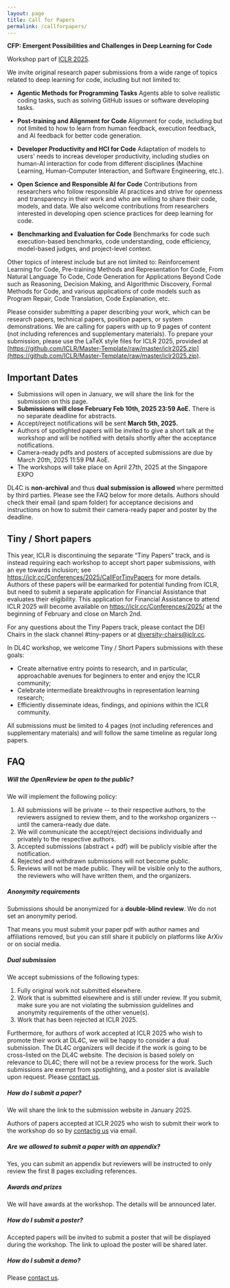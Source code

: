 ```yaml
---
layout: page
title: Call for Papers
permalink: /callforpapers/
---
```


**CFP: Emergent Possibilities and Challenges in Deep Learning for Code**

Workshop part of [ICLR 2025](http://iclr.cc).

We invite original research paper submissions from a wide range of topics related to deep learning for code, including but not limited to:

* **Agentic Methods for Programming Tasks**
Agents able to solve realistic coding tasks, such as solving GitHub issues or software developing tasks. 

* **Post-training and Alignment for Code**
Alignment for code, including but not limited to how to learn from human feedback, execution feedback, and AI feedback for better code generation.

* **Developer Productivity and HCI for Code**
Adaptation of models to users' needs to increas developer productivity, including studies on human-AI interaction for code from different disciplines (Machine Learning, Human-Computer Interaction, and Software Engineering, etc.).

* **Open Science and Responsible AI for Code**
Contributions from researchers who follow responsible AI practices and strive for openness and transparency in their work and who are willing to share their code, models, and data. 
We also welcome contributions from researchers interested in developing open science practices for deep learning for code.

* **Benchmarking and Evaluation for Code**
Benchmarks for code such execution-based benchmarks, code understanding, code efficiency, model-based judges, and project-level context.


Other topics of interest include but are not limited to: Reinforcement Learning for Code, Pre-training Methods and Representation for Code, From Natural Language To Code, Code Generation for Applications Beyond Code such as Reasoning, Decision Making, and Algorithmic Discovery, Formal Methods for Code, and various applications of code models such as Program Repair, Code Translation, Code Explanation, etc. 

Please consider submitting a paper describing your work, which can be research papers, technical papers, position papers, or system demonstrations. We are calling for papers with up to 9 pages of content (not including references and supplementary materials). To prepare your submission, please use the LaTeX style files for ICLR 2025, provided at [https://github.com/ICLR/Master-Template/raw/master/iclr2025.zip](https://github.com/ICLR/Master-Template/raw/master/iclr2025.zip).

## Important Dates

* Submissions will open in January, we will share the link for the submission on this page.
* **Submissions will close February Feb 10th, 2025 23:59 AoE.** There is no separate deadline for abstracts.
* Accept/reject notifications will be sent **March 5th, 2025.**
* Authors of spotlighted papers will be invited to give a short talk at the workshop and will be notified with details shortly after the acceptance notifications.
* Camera-ready pdfs and posters of accepted submissions are due by March 20th, 2025 11:59 PM AoE.
* The workshops will take place on April 27th, 2025 at the Singapore EXPO

DL4C is **non-archival** and thus **dual submission is allowed** where permitted by third parties. Please see the FAQ below for more details.
Authors should check their email (and spam folder) for acceptance decisions and instructions on how to submit their camera-ready paper and poster by the deadline.


## Tiny / Short papers

This year, ICLR is discontinuing the separate “Tiny Papers” track, and is instead requiring each workshop to accept short paper submissions, with an eye towards inclusion; see ​​https://iclr.cc/Conferences/2025/CallForTinyPapers for more details. Authors of these papers will be earmarked for potential funding from ICLR, but need to submit a separate application for Financial Assistance that evaluates their eligibility. This application for Financial Assistance to attend ICLR 2025 will become available on https://iclr.cc/Conferences/2025/ at the beginning of February and close on March 2nd.

For any questions about the Tiny Papers track, please contact the DEI Chairs in the slack channel #tiny-papers or at diversity-chairs@iclr.cc.

In DL4C workshop, we welcome Tiny / Short Papers submissions with these goals:
* Create alternative entry points to research, and in particular, approachable avenues for beginners to enter and enjoy the ICLR community;
* Celebrate intermediate breakthroughs in representation learning research;
* Efficiently disseminate ideas, findings, and opinions within the ICLR community.

All submissions must be limited to 4 pages (not including references and supplementary materials) and will follow the same timeline as regular long papers.

## FAQ

##### **Will the OpenReview be open to the public?**

We will implement the following policy:

1. All submissions will be private -- to their respective authors, to the reviewers assigned to review them, and to the workshop organizers -- until the camera-ready due date.
2. We will communicate the accept/reject decisions individually and privately to the respective authors. 
3. Accepted submissions (abstract + pdf) will be publicly visible after the notification.
4. Rejected and withdrawn submissions will not become public.
5. Reviews will not be made public. They will be visible only to the authors, the reviewers who will have written them, and the organizers.

##### **Anonymity requirements**

Submissions should be anonymized for a **double-blind review**. We do not set an anonymity period.

That means you must submit your paper pdf with author names and affiliations removed,
but you can still share it publicly on platforms like ArXiv or on social media.

##### **Dual submission**

We accept submissions of the following types:

1. Fully original work not submitted elsewhere.
2. Work that is submitted elsewhere and is still under review. If you submit, make sure you are not violating the submission guidelines and anonymity requirements of the other venue(s).
3. Work that has been rejected at ICLR 2025.

Furthermore, for authors of work accepted at ICLR 2025 who wish to promote their work at DL4C, we will be happy to consider a dual submission. The DL4C organizers will decide if the work is going to be cross-listed on the DL4C website. The decision is based solely on relevance to DL4C; there will not be a review process for the work. Such submissions are exempt from spotlighting, and a poster slot is available upon request. Please [contact us](http://dl4c.github.io/contactus).

##### **How do I submit a paper?**

We will share the link to the submission website in January 2025.

Authors of papers accepted at ICLR 2025 who wish to submit their work to the workshop do so by [contactig us](http://dl4c.github.io/contactus) via email.

##### **Are we allowed to submit a paper with an appendix?** 

Yes, you can submit an appendix but reviewers will be instructed to only review the first 8 pages excluding references.

##### **Awards and prizes**

We will have awards at the workshop. The details will be announced later.

##### **How do I submit a poster?**

Accepted papers will be invited to submit a poster that will be displayed during the workshop. The link to upload the poster will be shared later.

##### **How do I submit a demo?**

Please [contact us](/contactus).
